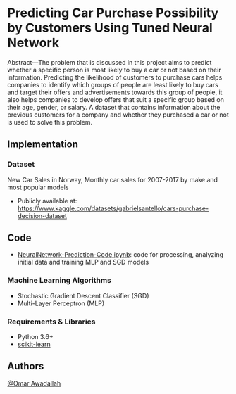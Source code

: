 # Predicting Car Purchase Possibility by Customers Using Tuned Neural Network


Abstract—The problem that is discussed in this project aims to predict whether a specific person is most likely to buy a car or not based on their information. Predicting the likelihood of customers to purchase
cars helps companies to identify which groups of people are least likely to buy cars and target their
offers and advertisements towards this group of people, it also helps companies to develop offers
that suit a specific group based on their age, gender, or salary. A dataset that contains information
about the previous customers for a company and whether they purchased a car or not is used to
solve this problem.


## Implementation 
### Dataset 
New Car Sales in Norway, Monthly car sales for 2007-2017 by make and most popular models
* Publicly available at: https://www.kaggle.com/datasets/gabrielsantello/cars-purchase-decision-dataset 

## Code
* [NeuralNetwork-Prediction-Code.ipynb](https://github.com/Omar371/Neural-Network-Customer-Prediction/blob/master/NeuralNetwork-Prediction-Code.ipynb): code for processing, analyzing initial data and training MLP and SGD models

### Machine Learning Algorithms 
* Stochastic Gradient Descent Classifier (SGD)
* Multi-Layer Perceptron (MLP)

### Requirements & Libraries  
* Python 3.6+ 
* [scikit-learn](https://scikit-learn.org/stable/)  

## Authors
[@Omar Awadallah](https://www.linkedin.com/in/omar-awadallah-852b841a1)



